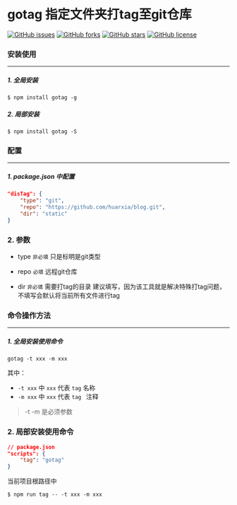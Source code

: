 # gotag 指定文件夹打tag至git仓库



[![GitHub issues](https://img.shields.io/github/issues/huarxia/gotag.svg)](https://github.com/huarxia/gotag/issues) [![GitHub forks](https://img.shields.io/github/forks/huarxia/gotag.svg)](https://github.com/huarxia/gotag/network) [![GitHub stars](https://img.shields.io/github/stars/huarxia/gotag.svg)](https://github.com/huarxia/gotag/stargazers) [![GitHub license](https://img.shields.io/github/license/huarxia/gotag.svg)](https://github.com/huarxia/gotag/blob/master/LICENSE) 

### 安装使用

------

##### 1. 全局安装

`$ npm install gotag -g`

##### 2. 局部安装

`$ npm install gotag -S`

### 配置

------

##### 1. package.json 中配置

```json
"disTag": {
    "type": "git",
    "repo": "https://github.com/huarxia/blog.git",
    "dir": "static"
}
```

### 2. 参数

- type `非必填` 只是标明是git类型
- repo `必填`  远程git仓库

- dir `非必填`  需要打tag的目录 建议填写，因为该工具就是解决特殊打tag问题，不填写会默认将当前所有文件进行tag

### 命令操作方法

------

##### 1. 全局安装使用命令

`gotag -t xxx -m xxx`

其中：

 - `-t xxx` 中 `xxx` 代表 `tag` 名称
 - `-m xxx` 中 `xxx` 代表 `tag ` 注释

> -t -m 是必须参数

### 2. 局部安装使用命令

```json
// package.json
"scripts": {
    "tag": "gotag"
}
```



当前项目根路径中



```shell
$ npm run tag -- -t xxx -m xxx
```

